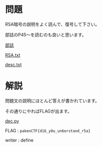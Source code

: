 # 問題

RSA暗号の説明をよく読んで、復号して下さい。

部誌のP45〜を読むのも良いと思います。

[部誌](https://paken2020.web.app/assets/2020_paken_bushi.pdf)

[RSA.txt](./RSA.txt)

[desc.txt](./desc.txt)

# 解説

問題文の説明にほとんど答えが書かれています。

その通りにやればFLAGが出ます。

[dec.py](./dec.py)

FLAG : ```pakenCTF{d16_y0u_un6erstand_r5a}```

writer : define